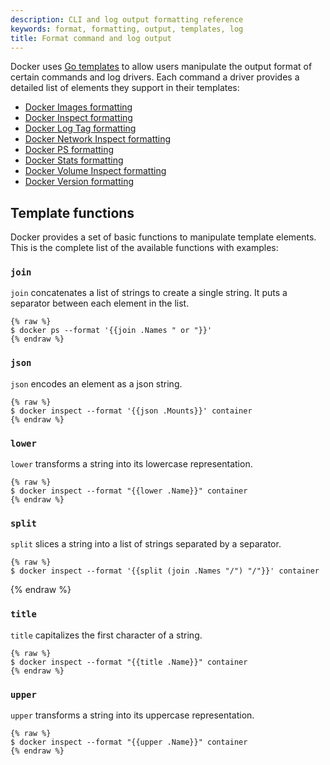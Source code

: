 ```yaml
---
description: CLI and log output formatting reference
keywords: format, formatting, output, templates, log
title: Format command and log output
---
```


Docker uses [Go templates](https://golang.org/pkg/text/template/) to allow users manipulate the output format
of certain commands and log drivers. Each command a driver provides a detailed
list of elements they support in their templates:

- [Docker Images formatting](../reference/commandline/images.md#formatting)
- [Docker Inspect formatting](../reference/commandline/inspect.md#examples)
- [Docker Log Tag formatting](logging/log_tags.md)
- [Docker Network Inspect formatting](../reference/commandline/network_inspect.md)
- [Docker PS formatting](../reference/commandline/ps.md#formatting)
- [Docker Stats formatting](../reference/commandline/stats.md#formatting)
- [Docker Volume Inspect formatting](../reference/commandline/volume_inspect.md)
- [Docker Version formatting](../reference/commandline/version.md#examples)

## Template functions

Docker provides a set of basic functions to manipulate template elements.
This is the complete list of the available functions with examples:

### `join`

`join` concatenates a list of strings to create a single string.
It puts a separator between each element in the list.

	{% raw %}
	$ docker ps --format '{{join .Names " or "}}'
	{% endraw %}

### `json`

`json` encodes an element as a json string.

	{% raw %}
	$ docker inspect --format '{{json .Mounts}}' container
	{% endraw %}

### `lower`

`lower` transforms a string into its lowercase representation.

	{% raw %}
	$ docker inspect --format "{{lower .Name}}" container
	{% endraw %}

### `split`

`split` slices a string into a list of strings separated by a separator.

	{% raw %}
	$ docker inspect --format '{{split (join .Names "/") "/"}}' container
  {% endraw %}

### `title`

`title` capitalizes the first character of a string.

	{% raw %}
	$ docker inspect --format "{{title .Name}}" container
	{% endraw %}

### `upper`

`upper` transforms a string into its uppercase representation.

	{% raw %}
	$ docker inspect --format "{{upper .Name}}" container
	{% endraw %}
